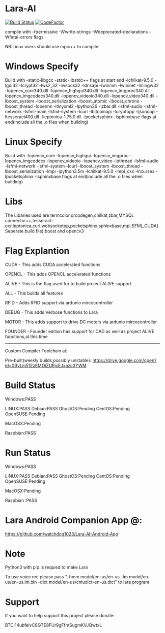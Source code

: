 # Lara-AI
[![Build Status](https://travis-ci.org/watchdog1023/Lara-AI.svg?branch=master)](https://travis-ci.org/watchdog1023/Lara-AI)
[![CodeFactor](https://www.codefactor.io/repository/github/watchdog1023/lara-ai/badge/master)](https://www.codefactor.io/repository/github/watchdog1023/lara-ai/overview/master)

compile with -fpermissive -Wwrite-strings -Wdeprecated-declarations -Wfatal-errors flags 

NB:Linux users should use mpic++ to compile 

# Windows Specify 
Build with -static-libgcc -static-libstdc++ flags at start and -lchilkat-9.5.0 -lgdi32 -lcrypt32 -lws2_32 -lwsock32 -ldnsapi -lwinmm -lwininet -lmingw32 -lopencv_core340.dll -lopencv_highgui340.dll -lopencv_imgproc340.dll -lopencv_imgcodecs340.dll -lopencv_videoio340.dll -lopencv_video340.dll -lboost_system -lboost_serialization -lboost_atomic -lboost_chrono -lboost_thread -lopennn -ltinyxml2 -lpython36 -lzbar.dll -lsfml-audio -lsfml-network -lsfml-main -lsfml-system -lcurl -lbitcoinapi -lcryptopp -ljsoncpp -ltesseract400.dll -lleptonica-1.75.0.dll -lpocketsphinx -lsphinxbase flags at end(include all the .o files when building)

# Linux Specify
Build with -lopencv_core -lopencv_highgui -lopencv_imgproc -lopencv_imgcodecs -lopencv_videoio -lopencv_video -lpthread -lsfml-audio -lsfml-network  -lsfml-system -lcurl -lboost_system -lboost_thread -lboost_serialization -lmpi -lpython3.5m -lchilkat-9.5.0 -lmpi_cxx -lncurses -lpocketsphinx -lsphinxbase flags at end(include all the .o files when building)

# Libs
The Libaries used are termcolor,qrcodegen,chilkat,zbar,MYSQL connector++,tesseract-ocr,leptonica,curl,websocketpp,pocketsphinx,sphinxbase,mpi,SFML,CUDA(Seperate build file),boost and opencv3

# Flag Explantion
CUDA - This adds CUDA accelerated functions

OPENCL - This adds OPENCL accelerated functions

ALIVE - This is the flag used for to build project ALIVE support

ALL - This builds all features

RFID - Adds RFID support via ardunio mircocontroller

DEBUG - This adds Verbose functions to Lara

MOTOR - This adds support to drive DC motors via ardunio mircocontroller

FOUNDER - Founder edition has support for CAD as well as project ALIVE functions,at this time
___
Custom Compiler Toolchain at:


Pre-built(weekly builds,possibly unstable):
https://drive.google.com/open?id=0ByLm512z8MOiZURjcEJxazc3YWM

# Build Status
Windows:PASS

LINUX:PASS
  Debian:PASS
  GhostOS:Pending
  CentOS:Pending
  OpenSUSE:Pending

MacOSX:Pending

Raspbian:PASS

# Run Status
Windows:PASS

LINUX:PASS
  Debian:PASS
  GhostOS:Pending
  CentOS:Pending
  OpenSUSE:Pending

MacOSX:Pending

Raspbian :PASS

# Lara Android Companion App @:

https://github.com/watchdog1023/Lara-AI-Android-App

# Note
Python3 with pip is requied to make Lara

To use voice rec please pass "-hmm model/en-us/en-us -lm model/en-us/en-us.lm.bin -dict model/en-us/cmudict-en-us.dict" to lara program

# Support
If you want to help support this project please donate:

BTC:14ubfeivC8GTE8FUr9gFfmSugmKVJQwtxL
